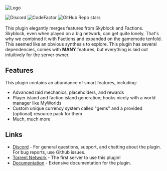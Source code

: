 ![Logo](https://socialify.git.ci/TerraByteDev/SkyFactionsReborn/image?description=1&font=Raleway&forks=1&issues=1&logo=https%3A%2F%2Fraw.githubusercontent.com%2FTerraByteDev%2FTerraByteDocs%2Frefs%2Fheads%2Fmain%2Fskyfactions%2F.gitbook%2Fassets%2FSkyFactions2.png&name=1&owner=1&pattern=Plus&stargazers=1&theme=Dark/)

![Discord](https://img.shields.io/discord/1252801398601420852)
![CodeFactor](https://www.codefactor.io/repository/github/terrabytedev/skyfactionsreborn/badge)
![GitHub Repo stars](https://img.shields.io/github/stars/TerraByteDev/SkyFactionsReborn)\
\
This plugin elegantly merges features from Skyblock and Factions. Skyblock, even when played on a big network, can get
quite lonely. That's why we combined it with Factions and expanded on the gamemode tenfold. This seemed like an obvious
synthesis to explore. This plugin has several dependencies, comes with **MANY** features, but everything is laid out
intuitively for the server owner.

## Features

This plugin contains an abundance of smart features, including:

- Advanced raid mechanics, placeholders, and rewards
- Player island and faction island generation; hooks nicely with a world manager like MyWorlds
- Custom unique currency system called "gems" and a provided (optional) resource pack for them
- Much, much more

## Links

- [Discord](https://discord.gg/Y7DVR9gpwa) - For general questions, support, and chatting about the plugin. For bug
  reports, use Github issues.
- [Torrent Network](https://www.torrentsmp.com) - The first server to use this plugin!
- [Documentation](https://docs.terrabytedev.com) - Extensive documentation for the plugin.
